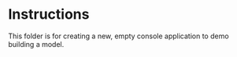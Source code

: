 # Instructions
This folder is for creating a new, empty console application to demo building a model.